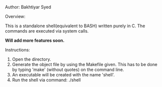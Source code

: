Author: Bakhtiyar Syed

Overview:

This is a standalone shell(equivalent to BASH) written purely in C.
The commands are executed via system calls.

**Will add more features soon.**


Instructions:

1. Open the directory.
2. Generate the object file by using the Makefile given. This has to be done by typing 'make' (without quotes) on the command line.
3. An executable will be created with the name 'shell'.
4. Run the shell via command: ./shell

